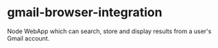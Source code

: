 # gmail-browser-integration
Node WebApp which can search, store and display results from a user's Gmail account.
